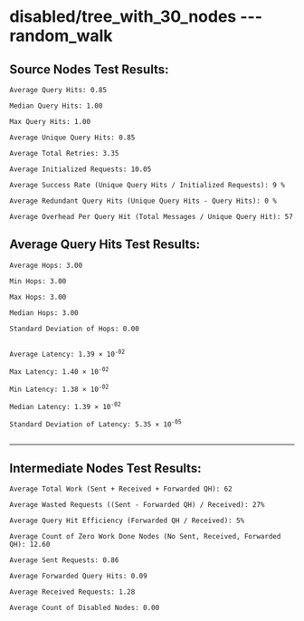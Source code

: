 # disabled/tree_with_30_nodes --- random_walk
## Source Nodes Test Results:
	Average Query Hits: 0.85

	Median Query Hits: 1.00

	Max Query Hits: 1.00

	Average Unique Query Hits: 0.85

	Average Total Retries: 3.35

	Average Initialized Requests: 10.05

	Average Success Rate (Unique Query Hits / Initialized Requests): 9 %

	Average Redundant Query Hits (Unique Query Hits - Query Hits): 0 %

	Average Overhead Per Query Hit (Total Messages / Unique Query Hit): 57



## Average Query Hits Test Results:
<pre><code>Average Hops: 3.00

Min Hops: 3.00

Max Hops: 3.00

Median Hops: 3.00

Standard Deviation of Hops: 0.00


Average Latency: 1.39 × 10<sup>-02</sup>

Max Latency: 1.40 × 10<sup>-02</sup>

Min Latency: 1.38 × 10<sup>-02</sup>

Median Latency: 1.39 × 10<sup>-02</sup>

Standard Deviation of Latency: 5.35 × 10<sup>-05</sup>

</code></pre>

---------------------------------------------
## Intermediate Nodes Test Results:

	Average Total Work (Sent + Received + Forwarded QH): 62

	Average Wasted Requests ((Sent - Forwarded QH) / Received): 27%

	Average Query Hit Efficiency (Forwarded QH / Received): 5%

	Average Count of Zero Work Done Nodes (No Sent, Received, Forwarded QH): 12.60

	Average Sent Requests: 0.86

	Average Forwarded Query Hits: 0.09

	Average Received Requests: 1.28

	Average Count of Disabled Nodes: 0.00

